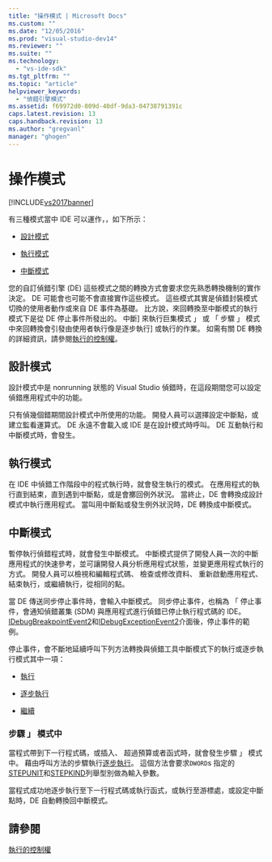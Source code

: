```yaml
---
title: "操作模式 | Microsoft Docs"
ms.custom: ""
ms.date: "12/05/2016"
ms.prod: "visual-studio-dev14"
ms.reviewer: ""
ms.suite: ""
ms.technology: 
  - "vs-ide-sdk"
ms.tgt_pltfrm: ""
ms.topic: "article"
helpviewer_keywords: 
  - "偵錯引擎模式"
ms.assetid: f69972d0-809d-40df-9da3-04738791391c
caps.latest.revision: 13
caps.handback.revision: 13
ms.author: "gregvanl"
manager: "ghogen"
---
```

# 操作模式
[!INCLUDE[vs2017banner](../../code-quality/includes/vs2017banner.md)]

有三種模式當中 IDE 可以運作，，如下所示：  
  
-   [設計模式](#vsconoperationalmodesanchor1)  
  
-   [執行模式](#vsconoperationalmodesanchor2)  
  
-   [中斷模式](#vsconoperationalmodesanchor3)  
  
 您的自訂偵錯引擎 \(DE\) 這些模式之間的轉換方式會要求您先熟悉轉換機制的實作決定。  DE 可能會也可能不會直接實作這些模式。  這些模式其實是偵錯封裝模式切換的使用者動作或來自 DE 事件為基礎。  比方說，來回轉換至中斷模式的執行模式下是從 DE 停止事件所發出的。  中斷\] 來執行巨集模式 」 或 「 步驟 」 模式中來回轉換會引發由使用者執行像是逐步執行\] 或執行的作業。  如需有關 DE 轉換的詳細資訊，請參閱[執行的控制權](../../extensibility/debugger/control-of-execution.md)。  
  
##  <a name="vsconoperationalmodesanchor1"></a> 設計模式  
 設計模式中是 nonrunning 狀態的 Visual Studio 偵錯時，在這段期間您可以設定偵錯應用程式中的功能。  
  
 只有偵幾個錯期間設計模式中所使用的功能。  開發人員可以選擇設定中斷點，或建立監看運算式。  DE 永遠不會載入或 IDE 是在設計模式時呼叫。  DE 互動執行和中斷模式時，會發生。  
  
##  <a name="vsconoperationalmodesanchor2"></a> 執行模式  
 在 IDE 中偵錯工作階段中的程式執行時，就會發生執行的模式。  在應用程式的執行直到結束，直到遇到中斷點，或是會擲回例外狀況。  當終止，DE 會轉換成設計模式中執行應用程式。  當叫用中斷點或發生例外狀況時，DE 轉換成中斷模式。  
  
##  <a name="vsconoperationalmodesanchor3"></a> 中斷模式  
 暫停執行偵錯程式時，就會發生中斷模式。  中斷模式提供了開發人員一次的中斷應用程式的快速參考，並可讓開發人員分析應用程式狀態，並變更應用程式執行的方式。  開發人員可以檢視和編輯程式碼、 檢查或修改資料、 重新啟動應用程式、 結束執行，或繼續執行，從相同的點。  
  
 當 DE 傳送同步停止事件時，會輸入中斷模式。  同步停止事件，也稱為 「 停止事件，會通知偵錯叢集 \(SDM\) 與應用程式進行偵錯已停止執行程式碼的 IDE。  [IDebugBreakpointEvent2](../../extensibility/debugger/reference/idebugbreakpointevent2.md)和[IDebugExceptionEvent2](../../extensibility/debugger/reference/idebugexceptionevent2.md)介面後，停止事件的範例。  
  
 停止事件，會不斷地延續呼叫下列方法轉換與偵錯工具中斷模式下的執行或逐步執行模式其中一項：  
  
-   [執行](../../extensibility/debugger/reference/idebugprocess3-execute.md)  
  
-   [逐步執行](../../extensibility/debugger/reference/idebugprocess3-step.md)  
  
-   [繼續](../../extensibility/debugger/reference/idebugprocess3-continue.md)  
  
###  <a name="vsconoperationalmodesanchor4"></a> 步驟 」 模式中  
 當程式帶到下一行程式碼，或插入、 超過預算或者函式時，就會發生步驟 」 模式中。  藉由呼叫方法的步驟執行[逐步執行](../../extensibility/debugger/reference/idebugprocess3-step.md)。  這個方法會要求`DWORD`s 指定的[STEPUNIT](../../extensibility/debugger/reference/stepunit.md)和[STEPKIND](../../extensibility/debugger/reference/stepkind.md)列舉型別做為輸入參數。  
  
 當程式成功地逐步執行至下一行程式碼或執行函式，或執行至游標處，或設定中斷點時，DE 自動轉換回中斷模式。  
  
## 請參閱  
 [執行的控制權](../../extensibility/debugger/control-of-execution.md)